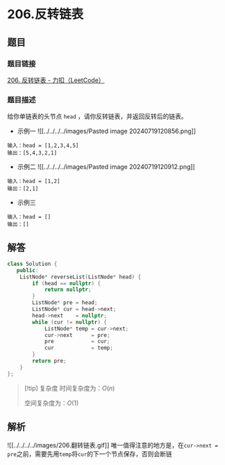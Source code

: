 # 206.反转链表
## 题目

### 题目链接
[206. 反转链表 - 力扣（LeetCode）](https://leetcode.cn/problems/reverse-linked-list/submissions/547927469/)

### 题目描述
给你单链表的头节点 `head` ，请你反转链表，并返回反转后的链表。

- 示例一
![[../../../../images/Pasted image 20240719120856.png]]
```text
输入：head = [1,2,3,4,5]
输出：[5,4,3,2,1]
```
- 示例二
![[../../../../images/Pasted image 20240719120912.png]]
```text
输入：head = [1,2]
输出：[2,1]
```
- 示例三
```text
输入：head = []
输出：[]
```



## 解答

```Cpp
class Solution {
   public:
    ListNode* reverseList(ListNode* head) {
        if (head == nullptr) {
            return nullptr;
        }
        ListNode* pre = head;
        ListNode* cur = head->next;
        head->next    = nullptr;
        while (cur != nullptr) {
            ListNode* temp = cur->next;
            cur->next      = pre;
            pre            = cur;
            cur            = temp;
        }
        return pre;
    }
};
```

>[!tip] 复杂度
>时间复杂度为：$O(n)$
>
>空间复杂度为：$O(1)$


## 解析

![[../../../../images/206.翻转链表.gif]]
唯一值得注意的地方是，在`cur->next = pre`之前，需要先用`temp`将`cur`的下一个节点保存，否则会断链